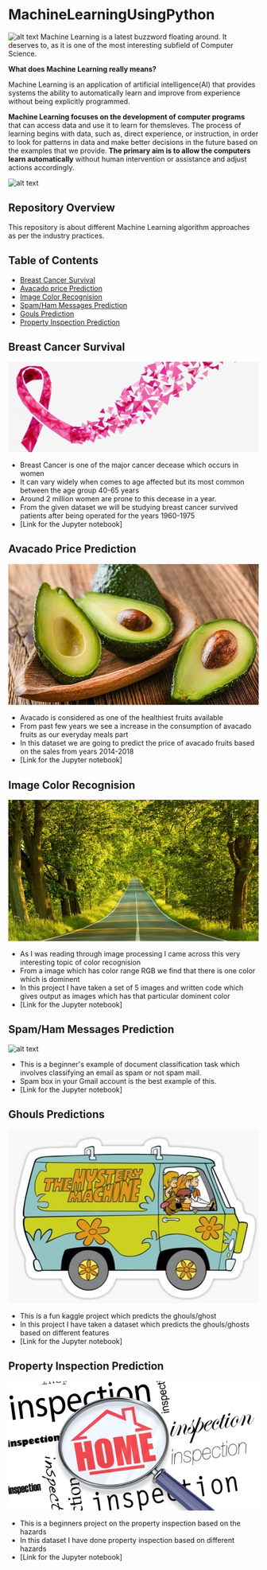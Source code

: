 # MachineLearningUsingPython
![alt text](https://github.com/suchit-insaid/Python-Machine-Learning-Projects/blob/main/image/banner.png)
Machine Learning is a latest buzzword floating around. It deserves to, as it is one of the most interesting subfield of Computer Science.

**What does Machine Learning really means?**

Machine Learning is an application of artificial intelligence(AI) that provides systems the ability to automatically learn and improve from experience without being explicitly programmed.

**Machine Learning focuses on the development of computer programs** that can access data and use it to learn for themsleves.
The process of learning begins with data, such as, direct experience, or instruction, in order to look for patterns in data and make better decisions in the future based on the examples that we provide. **The primary aim is to allow the computers learn automatically** without human intervention or assistance and adjust actions accordingly.

![alt text](https://github.com/suchit-insaid/Python-Machine-Learning-Projects/blob/main/image/mlflow.png)

## Repository Overview

This repository is about different Machine Learning algorithm approaches as per the industry practices.

## Table of Contents

* [Breast Cancer Survival](#-Breast-Cancer-Survival)
* [Avacado price Prediction](#-Avacado-Price-Prediction)
* [Image Color Recognision](#-Image-Color-Recognision)
* [Spam/Ham Messages Prediction](#-Spam/Ham-Messages-Prediction)
* [Gouls Prediction](#-Ghouls-Predictions)
* [Property Inspection Prediction](#-Property-Inspection-Prediction)

## Breast Cancer Survival

![alt text](https://github.com/sonica-bendre/Python-Machine-Learning-Projects/blob/main/Images/Breast-Cancer-Awareness-Month-2019-1080x675%20(2).jpg)

* Breast Cancer is one of the major cancer decease which occurs in women
* It can vary widely when comes to age affected but its most common between the age group 40-65 years
* Around 2 million women are prone to this decease in a year.
* From the given dataset we will be studying breast cancer survived patients after being operated for the years 1960-1975
* [Link for the Jupyter notebook]

## Avacado Price Prediction

![alt text](https://github.com/sonica-bendre/Python-Machine-Learning-Projects/blob/main/Images/avocados%20(2).jpg)

* Avacado is considered as one of the healthiest fruits available
* From past few years we see a increase in the consumption of avacado fruits as our everyday meals part
* In this dataset we are going to predict the price of avacado fruits based on the sales from years 2014-2018
* [Link for the Jupyter notebook]

## Image Color Recognision

![alt text](https://github.com/sonica-bendre/Python-Machine-Learning-Projects/blob/main/Images/image_1%20(2).jpg)

* As I was reading through image processing I came across this very interesting topic of color recognision
* From a image which has color range RGB we find that there is one color which is dominent
* In this project I have taken a set of 5 images and written code which gives output as images which has that particular dominent color
* [Link for the Jupyter notebook]

## Spam/Ham Messages Prediction

![alt text](https://github.com/suchit-insaid/Python-Machine-Learning-Projects/blob/main/image/spam.png)

* This is a beginner's example of document classification task which involves classifying an email as spam or not spam mail.
* Spam box in your Gmail account is the best example of this.
* [Link for the Jupyter notebook]

## Ghouls Predictions

![alt text](https://github.com/sonica-bendre/Python-Machine-Learning-Projects/blob/main/Images/st%2Csmall%2C507x507-pad%2C600x600%2Cf8f8f8.u3%20(2).jpg)

* This is a fun kaggle project which predicts the ghouls/ghost
* In this project I have taken a dataset which predicts the ghouls/ghosts based on different features
* [Link for the Jupyter notebook]

## Property Inspection Prediction

![alt text](https://github.com/sonica-bendre/Python-Machine-Learning-Projects/blob/main/Images/home-inspection-Pic.jpg)

* This is a beginners project on the property inspection based on the hazards
* In this dataset I have done property inspection based on different hazards
* [Link for the Jupyter notebook]


